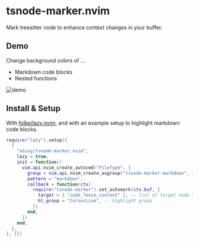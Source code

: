 # tsnode-marker.nvim

Mark treesitter node to enhance context changes in your buffer.

## Demo

Change background colors of ...

- Markdown code blocks
- Nested functions

![demo](https://user-images.githubusercontent.com/30277794/221220876-3296c5e8-56c7-4ab7-9e91-e3b72340b39f.png)

## Install & Setup

With [folke/lazy.nvim](https://github.com/folke/lazy.nvim), and with an example setup to highlight markdown code blocks.

``` lua
require("lazy").setup({
  {
    "atusy/tsnode-marker.nvim",
    lazy = true,
    init = function()
      vim.api.nvim_create_autocmd("FileType", {
        group = vim.api.nvim_create_augroup("tsnode-marker-markdown", {}),
        pattern = "markdown",
        callback = function(ctx)
          require("tsnode-marker").set_automark(ctx.buf, {
            target = { "code_fence_content" }, -- list of target node types
            hl_group = "CursorLine", -- highlight group
          })
        end,
      })
    end,
  },
}, {})
```

